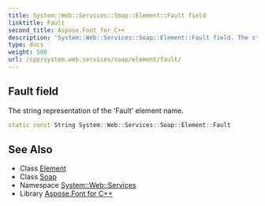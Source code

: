 ```yaml
---
title: System::Web::Services::Soap::Element::Fault field
linktitle: Fault
second_title: Aspose.Font for C++
description: 'System::Web::Services::Soap::Element::Fault field. The string representation of the ''Fault'' element name in C++.'
type: docs
weight: 500
url: /cpp/system.web.services/soap/element/fault/
---
```

## Fault field


The string representation of the 'Fault' element name.

```cpp
static const String System::Web::Services::Soap::Element::Fault
```

## See Also

* Class [Element](../)
* Class [Soap](../../)
* Namespace [System::Web::Services](../../../)
* Library [Aspose.Font for C++](../../../../)
